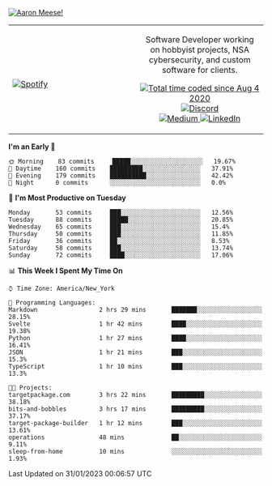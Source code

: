 [![Aaron Meese!](https://user-images.githubusercontent.com/17814535/88975338-a2aabf00-d27f-11ea-963f-8a19608716b4.png)](https://github.com/ajmeese7/readme-ascii "README ASCII")

<!-- Modified from project here: https://github.com/novatorem/novatorem -->
<table width="100%">
  <tr>
  <td width="50%">

&nbsp; <br> [![Spotify](https://ajmeese7.vercel.app/api/spotify)](https://open.spotify.com/user/ajmeese)

  </td>
  <td width="50%">
    <p align="center">
    Software Developer working on hobbyist projects, NSA cybersecurity, and custom software for clients.
    </p>
    <p align="center">
      <a href="https://wakatime.com/@f726891d-3b02-46cd-9b60-e8c59f9e2b14">
        <img src="https://wakatime.com/badge/user/f726891d-3b02-46cd-9b60-e8c59f9e2b14.svg" alt="Total time coded since Aug 4 2020" title="WakaTime" />
      </a>
      <a href="http://link.aaronmeese.com/discord">
        <img src="https://img.shields.io/badge/discord-ajmeese7%234835-369?style=flat-square&logo=discord&logoColor=white&color=purple" alt="Discord" title="Discord">
      </a>
      <br />
      <a href="https://link.aaronmeese.com/medium">
        <img src="https://img.shields.io/badge/medium-ajmeese7-1DB954?style=flat-square&logo=medium&logoColor=white" alt="Medium" title="Medium">
      </a>
      <a href="https://link.aaronmeese.com/linkedin">
        <img src="https://img.shields.io/badge/linkedIn-aaronmeese-1DB954?style=flat-square&logo=linkedin&logoColor=white&color=blue" alt="LinkedIn" title="LinkedIn">
      </a>
    </p>
  </td>

</table>

[//]: <> (The `&nbsp;` is to have Aphelion take up more space)

<!--START_SECTION:waka-->
**I'm an Early 🐤** 

```text
🌞 Morning    83 commits     █████░░░░░░░░░░░░░░░░░░░░   19.67% 
🌆 Daytime    160 commits    █████████░░░░░░░░░░░░░░░░   37.91% 
🌃 Evening    179 commits    ██████████░░░░░░░░░░░░░░░   42.42% 
🌙 Night      0 commits      ░░░░░░░░░░░░░░░░░░░░░░░░░   0.0%

```
📅 **I'm Most Productive on Tuesday** 

```text
Monday       53 commits     ███░░░░░░░░░░░░░░░░░░░░░░   12.56% 
Tuesday      88 commits     █████░░░░░░░░░░░░░░░░░░░░   20.85% 
Wednesday    65 commits     ███░░░░░░░░░░░░░░░░░░░░░░   15.4% 
Thursday     50 commits     ███░░░░░░░░░░░░░░░░░░░░░░   11.85% 
Friday       36 commits     ██░░░░░░░░░░░░░░░░░░░░░░░   8.53% 
Saturday     58 commits     ███░░░░░░░░░░░░░░░░░░░░░░   13.74% 
Sunday       72 commits     ████░░░░░░░░░░░░░░░░░░░░░   17.06%

```


📊 **This Week I Spent My Time On** 

```text
⌚︎ Time Zone: America/New_York

💬 Programming Languages: 
Markdown                 2 hrs 29 mins       ███████░░░░░░░░░░░░░░░░░░   28.15% 
Svelte                   1 hr 42 mins        ████░░░░░░░░░░░░░░░░░░░░░   19.38% 
Python                   1 hr 27 mins        ████░░░░░░░░░░░░░░░░░░░░░   16.41% 
JSON                     1 hr 21 mins        ███░░░░░░░░░░░░░░░░░░░░░░   15.3% 
TypeScript               1 hr 10 mins        ███░░░░░░░░░░░░░░░░░░░░░░   13.3%

🐱‍💻 Projects: 
targetpackage.com        3 hrs 22 mins       █████████░░░░░░░░░░░░░░░░   38.18% 
bits-and-bobbles         3 hrs 17 mins       █████████░░░░░░░░░░░░░░░░   37.17% 
target-package-builder   1 hr 12 mins        ███░░░░░░░░░░░░░░░░░░░░░░   13.61% 
operations               48 mins             ██░░░░░░░░░░░░░░░░░░░░░░░   9.11% 
sleep-from-home          10 mins             ░░░░░░░░░░░░░░░░░░░░░░░░░   1.93%

```


 Last Updated on 31/01/2023 00:06:57 UTC
<!--END_SECTION:waka-->
